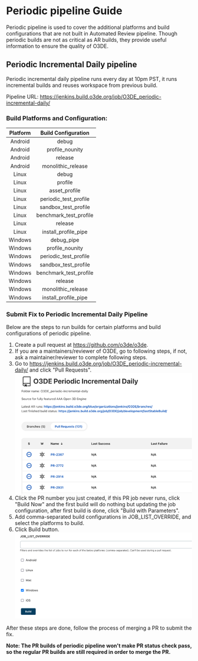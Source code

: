 # Periodic pipeline Guide

Periodic pipeline is used to cover the additional platforms and build configurations that are not built in Automated Review pipeline. Though periodic builds are not as critical as AR builds, they provide useful information to ensure the quality of O3DE.

## Periodic Incremental Daily pipeline

Periodic incremental daily pipeline runs every day at 10pm PST, it runs incremental builds and reuses workspace from previous build.

Pipeline URL: https://jenkins.build.o3de.org/job/O3DE_periodic-incremental-daily/

### Build Platforms and Configuration:

| Platform  | Build Configuration |
| :---: | :---: |
| Android  | debug  |
| Android  | profile_nounity  |
| Android  | release  |
| Android  | monolithic_release  |
| Linux  | debug  |
| Linux  | profile  |
| Linux  | asset_profile  |
| Linux  | periodic_test_profile  |
| Linux  | sandbox_test_profile  |
| Linux  | benchmark_test_profile  |
| Linux  | release  |
| Linux  | install_profile_pipe  |
| Windows  | debug_pipe  |
| Windows  | profile_nounity  |
| Windows  | periodic_test_profile  |
| Windows  | sandbox_test_profile  |
| Windows  | benchmark_test_profile  |
| Windows  | release  |
| Windows  | monolithic_release  |
| Windows  | install_profile_pipe  |

### Submit Fix to Periodic Incremental Daily Pipeline

Below are the steps to run builds for certain platforms and build configurations of periodic pipeline. 

1. Create a pull request at https://github.com/o3de/o3de.
2. If you are a maintainers/reviewer of O3DE, go to following steps, if not, ask a maintainer/reviewer to complete following steps. 
3. Go to https://jenkins.build.o3de.org/job/O3DE_periodic-incremental-daily/ and click "Pull Requests".
   ![pull request](./images/periodic_pipeline_1.png)
4. Click the PR number you just created, if this PR job never runs, click "Build Now" and the first build will do nothing but updating the job configuration, after first build is done, click "Build with Parameters".
5. Add comma-separated build configurations in JOB_LIST_OVERRIDE, and select the platforms to build.
6. Click Build button.
![override_job_list](./images/periodic_pipeline_2.png)

After these steps are done, follow the process of merging a PR to submit the fix.

**Note: The PR builds of periodic pipeline won't make PR status check pass, so the regular PR builds are still required in order to merge the PR.**
